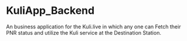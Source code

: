 # KuliApp_Backend
 An business application for the Kuli.live in which any one can Fetch their PNR status and utilize the Kuli service at the Destination Station.
